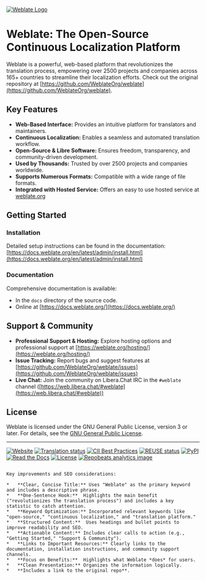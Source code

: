 [![Weblate Logo](https://s.weblate.org/cdn/Logo-Darktext-borders.png)](https://weblate.org/)

# Weblate: The Open-Source Continuous Localization Platform

Weblate is a powerful, web-based platform that revolutionizes the translation process, empowering over 2500 projects and companies across 165+ countries to streamline their localization efforts. Check out the original repository at [https://github.com/WeblateOrg/weblate](https://github.com/WeblateOrg/weblate).

## Key Features

*   **Web-Based Interface:** Provides an intuitive platform for translators and maintainers.
*   **Continuous Localization:** Enables a seamless and automated translation workflow.
*   **Open-Source & Libre Software:** Ensures freedom, transparency, and community-driven development.
*   **Used by Thousands:** Trusted by over 2500 projects and companies worldwide.
*   **Supports Numerous Formats:** Compatible with a wide range of file formats.
*   **Integrated with Hosted Service:** Offers an easy to use hosted service at [weblate.org](https://weblate.org/)

## Getting Started

### Installation

Detailed setup instructions can be found in the documentation: [https://docs.weblate.org/en/latest/admin/install.html](https://docs.weblate.org/en/latest/admin/install.html)

### Documentation

Comprehensive documentation is available:
*   In the `docs` directory of the source code.
*   Online at [https://docs.weblate.org/](https://docs.weblate.org/)

## Support & Community

*   **Professional Support & Hosting:** Explore hosting options and professional support at [https://weblate.org/hosting/](https://weblate.org/hosting/)
*   **Issue Tracking:** Report bugs and suggest features at [https://github.com/WeblateOrg/weblate/issues](https://github.com/WeblateOrg/weblate/issues)
*   **Live Chat:** Join the community on Libera.Chat IRC in the `#weblate` channel ([https://web.libera.chat/#weblate](https://web.libera.chat/#weblate))

## License

Weblate is licensed under the GNU General Public License, version 3 or later. For details, see the [GNU General Public License](https://www.gnu.org/licenses/gpl-3.0.html).

---

[![Website](https://img.shields.io/badge/website-weblate.org-blue.svg)](https://weblate.org/)
[![Translation status](https://hosted.weblate.org/widget/weblate/svg-badge.svg)](https://hosted.weblate.org/engage/weblate/)
[![CII Best Practices](https://www.bestpractices.dev/projects/552/badge)](https://www.bestpractices.dev/en/projects/552)
[![REUSE status](https://api.reuse.software/badge/github.com/WeblateOrg/weblate)](https://api.reuse.software/info/github.com/WeblateOrg/weblate)
[![PyPI](https://img.shields.io/pypi/v/weblate.svg)](https://pypi.org/project/Weblate/)
[![Read the Docs](https://readthedocs.org/projects/weblate/badge/)](https://docs.weblate.org/)
[![License](https://img.shields.io/github/license/WeblateOrg/weblate.svg)](https://github.com/WeblateOrg/weblate/blob/main/COPYING)
[![Repobeats analytics image](https://repobeats.axiom.co/api/embed/e0cfcc1b19f13f78669d3a93ca26b59974faaa22.svg)](https://repobeats.axiom.co/embed/e0cfcc1b19f13f78669d3a93ca26b59974faaa22.svg)
```

Key improvements and SEO considerations:

*   **Clear, Concise Title:** Uses "Weblate" as the primary keyword and includes a descriptive phrase.
*   **One-Sentence Hook:**  Highlights the main benefit ("revolutionizes the translation process") and includes a key statistic to catch attention.
*   **Keyword Optimization:** Incorporated relevant keywords like "open-source," "continuous localization," and "translation platform."
*   **Structured Content:**  Uses headings and bullet points to improve readability and SEO.
*   **Actionable Content:** Includes clear calls to action (e.g., "Getting Started," "Support & Community").
*   **Links to Important Resources:** Clearly links to the documentation, installation instructions, and community support channels.
*   **Focus on Benefits:**  Highlights what Weblate *does* for users.
*   **Clean Presentation:** Organizes the information logically.
*   **Includes a link to the original repo**.